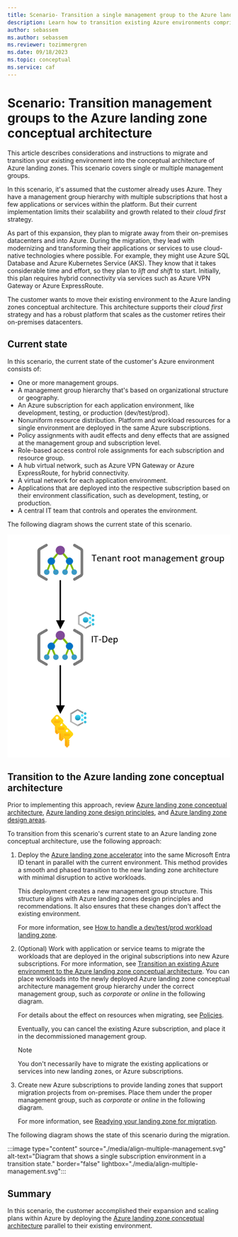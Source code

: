 ```yaml
---
title: Scenario- Transition a single management group to the Azure landing zone conceptual architecture
description: Learn how to transition existing Azure environments comprised of single or few management groups into the Azure landing zone conceptual architecture.
author: sebassem
ms.author: sebassem
ms.reviewer: tozimmergren
ms.date: 09/18/2023
ms.topic: conceptual
ms.service: caf
---
```


<!-- docutune:casing resourceType resourceTypes resourceId resourceIds -->

# Scenario: Transition management groups to the Azure landing zone conceptual architecture

This article describes considerations and instructions to migrate and transition your existing environment into the conceptual architecture of Azure landing zones. This scenario covers single or multiple management groups.

In this scenario, it's assumed that the customer already uses Azure. They have a management group hierarchy with multiple subscriptions that host a few applications or services within the platform. But their current implementation limits their scalability and growth related to their *cloud first* strategy.

As part of this expansion, they plan to migrate away from their on-premises datacenters and into Azure. During the migration, they lead with modernizing and transforming their applications or services to use cloud-native technologies where possible. For example, they might use Azure SQL Database and Azure Kubernetes Service (AKS). They know that it takes considerable time and effort, so they plan to *lift and shift* to start. Initially, this plan requires hybrid connectivity via services such as Azure VPN Gateway or Azure ExpressRoute.

The customer wants to move their existing environment to the Azure landing zones conceptual architecture. This architecture supports their *cloud first* strategy and has a robust platform that scales as the customer retires their on-premises datacenters.

## Current state

In this scenario, the current state of the customer's Azure environment consists of:

- One or more management groups.
- A management group hierarchy that's based on organizational structure or geography.
- An Azure subscription for each application environment, like development, testing, or production (dev/test/prod).
- Nonuniform resource distribution. Platform and workload resources for a single environment are deployed in the same Azure subscriptions.
- Policy assignments with audit effects and deny effects that are assigned at the management group and subscription level.
- Role-based access control role assignments for each subscription and resource group.
- A hub virtual network, such as Azure VPN Gateway or Azure ExpressRoute, for hybrid connectivity.
- A virtual network for each application environment.
- Applications that are deployed into the respective subscription based on their environment classification, such as development, testing, or production.
- A central IT team that controls and operates the environment.

The following diagram shows the current state of this scenario.

![Diagram that shows a single subscription environment.](./media/align-scenario-multiple.png)

## Transition to the Azure landing zone conceptual architecture

Prior to implementing this approach, review [Azure landing zone conceptual architecture](./index.md), [Azure landing zone design principles](./design-principles.md), and [Azure landing zone design areas](./design-areas.md).

To transition from this scenario's current state to an Azure landing zone conceptual architecture, use the following approach:

1. Deploy the [Azure landing zone accelerator](/azure/architecture/landing-zones/landing-zone-deploy#platform) into the same Microsoft Entra ID tenant in parallel with the current environment. This method provides a smooth and phased transition to the new landing zone architecture with minimal disruption to active workloads.

   This deployment creates a new management group structure. This structure aligns with Azure landing zones design principles and recommendations. It also ensures that these changes don't affect the existing environment.

   For more information, see [How to handle a dev/test/prod workload landing zone](./../enterprise-scale/faq.md#how-do-we-handle-devtestproduction-workload-landing-zones-in-azure-landing-zone-architecture).

1. (Optional) Work with application or service teams to migrate the workloads that are deployed in the original subscriptions into new Azure subscriptions. For more information, see [Transition an existing Azure environment to the Azure landing zone conceptual architecture](./../enterprise-scale/transition.md#move-resources-in-azure). You can place workloads into the newly deployed Azure landing zone conceptual architecture management group hierarchy under the correct management group, such as *corporate* or *online* in the following diagram.

   For details about the effect on resources when migrating, see [Policies](./../enterprise-scale/transition.md#policies).

   Eventually, you can cancel the existing Azure subscription, and place it in the decommissioned management group.

   > [!NOTE]
   > You don't necessarily have to migrate the existing applications or services into new landing zones, or Azure subscriptions.

1. Create new Azure subscriptions to provide landing zones that support migration projects from on-premises. Place them under the proper management group, such as *corporate* or *online* in the following diagram.

   For more information, see [Readying your landing zone for migration](../.././migrate/azure-migration-guide/ready-alz.md).

The following diagram shows the state of this scenario during the migration.

:::image type="content" source="./media/align-multiple-management.svg" alt-text="Diagram that shows a single subscription environment in a transition state." border="false" lightbox="./media/align-multiple-management.svg":::

## Summary

In this scenario, the customer accomplished their expansion and scaling plans within Azure by deploying the [Azure landing zone conceptual architecture](./index.md#azure-landing-zone-architecture) parallel to their existing environment.
